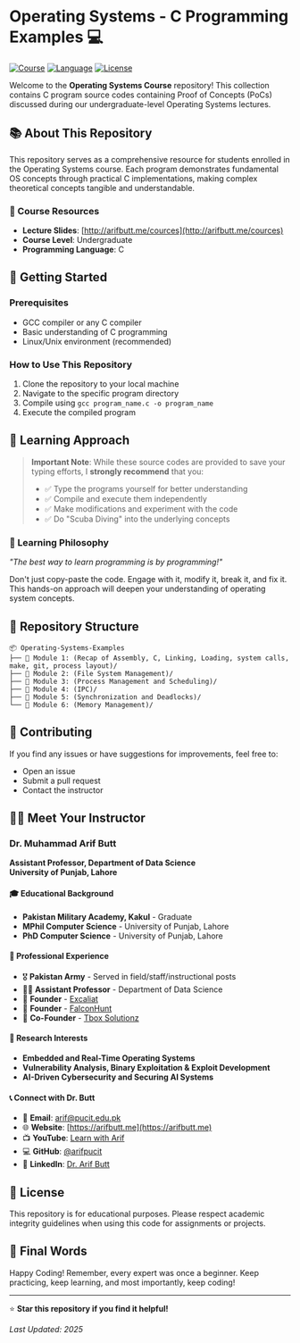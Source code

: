 # Operating Systems - C Programming Examples 💻

[![Course](https://img.shields.io/badge/Course-Operating%20Systems-blue.svg)](http://arifbutt.me/cources)
[![Language](https://img.shields.io/badge/Language-C-orange.svg)](https://en.wikipedia.org/wiki/C_(programming_language))
[![License](https://img.shields.io/badge/License-Educational-green.svg)](#license)

Welcome to the **Operating Systems Course** repository! This collection contains C program source codes containing Proof of Concepts (PoCs) discussed during our undergraduate-level Operating Systems lectures.

## 📚 About This Repository

This repository serves as a comprehensive resource for students enrolled in the Operating Systems course. Each program demonstrates fundamental OS concepts through practical C implementations, making complex theoretical concepts tangible and understandable.

### 🔗 Course Resources
- **Lecture Slides**: [http://arifbutt.me/cources](http://arifbutt.me/cources)
- **Course Level**: Undergraduate
- **Programming Language**: C

## 🚀 Getting Started

### Prerequisites
- GCC compiler or any C compiler
- Basic understanding of C programming
- Linux/Unix environment (recommended)

### How to Use This Repository
1. Clone the repository to your local machine
2. Navigate to the specific program directory
3. Compile using `gcc program_name.c -o program_name`
4. Execute the compiled program

## 📖 Learning Approach

> **Important Note**: While these source codes are provided to save your typing efforts, I **strongly recommend** that you:
> 
> - ✅ Type the programs yourself for better understanding
> - ✅ Compile and execute them independently
> - ✅ Make modifications and experiment with the code
> - ✅ Do "Scuba Diving" into the underlying concepts

### 🎯 Learning Philosophy
*"The best way to learn programming is by programming!"* 

Don't just copy-paste the code. Engage with it, modify it, break it, and fix it. This hands-on approach will deepen your understanding of operating system concepts.

## 📁 Repository Structure

```
📦 Operating-Systems-Examples
├── 📂 Module 1: (Recap of Assembly, C, Linking, Loading, system calls, make, git, process layout)/
├── 📂 Module 2: (File System Management)/
├── 📂 Module 3: (Process Management and Scheduling)/
├── 📂 Module 4: (IPC)/
├── 📂 Module 5: (Synchronization and Deadlocks)/
└── 📂 Module 6: (Memory Management)/
```

## 🤝 Contributing

If you find any issues or have suggestions for improvements, feel free to:
- Open an issue
- Submit a pull request
- Contact the instructor

## 👨‍🏫 Meet Your Instructor

### Dr. Muhammad Arif Butt
**Assistant Professor, Department of Data Science**  
**University of Punjab, Lahore**

#### 🎓 Educational Background
- **Pakistan Military Academy, Kakul** - Graduate
- **MPhil Computer Science** - University of Punjab, Lahore
- **PhD Computer Science** - University of Punjab, Lahore

#### 💼 Professional Experience
- 🎖️ **Pakistan Army** - Served in field/staff/instructional posts
- 👨‍🏫 **Assistant Professor** - Department of Data Science
- 🚀 **Founder** - [Excaliat](https://excaliat.com/en)
- 🦅 **Founder** - [FalconHunt](https://falconhunt.org/)
- 🔧 **Co-Founder** - [Tbox Solutionz](https://tboxsolutionz.com/)

#### 🔬 Research Interests
- **Embedded and Real-Time Operating Systems**
- **Vulnerability Analysis, Binary Exploitation & Exploit Development**
- **AI-Driven Cybersecurity and Securing AI Systems**

#### 📞 Connect with Dr. Butt
- 📧 **Email**: [arif@pucit.edu.pk](mailto:arif@pucit.edu.pk)
- 🌐 **Website**: [https://arifbutt.me](https://arifbutt.me)
- 📺 **YouTube**: [Learn with Arif](https://youtube.com/learnwitharif)
- 💻 **GitHub**: [@arifpucit](https://github.com/arifpucit)
- 💼 **LinkedIn**: [Dr. Arif Butt](https://www.linkedin.com/in/dr-arif-butt/)

## 📜 License

This repository is for educational purposes. Please respect academic integrity guidelines when using this code for assignments or projects.

## 🎉 Final Words

Happy Coding! Remember, every expert was once a beginner. Keep practicing, keep learning, and most importantly, keep coding!

---

⭐ **Star this repository if you find it helpful!**

*Last Updated:  2025*
